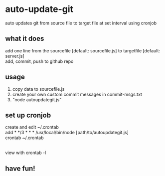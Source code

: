 # auto-update-git
auto updates git from source file to target file at set interval using cronjob

## what it does
add one line from the sourcefile [default: sourcefile.js] to targetfile [default: server.js]<br>
add, commit, push to github repo

## usage
1. copy data to sourcefile.js
2. create your own custom commit messages in commit-msgs.txt
3. "node autoupdategit.js"

## set up cronjob
create and edit ~/.crontab<br>
add *  */3  *  *  *   /usr/local/bin/node [path/to/autoupdategit.js]<br>
crontab ~/.crontab<br><br>

view with crontab -l

## have fun!
